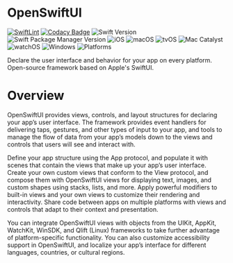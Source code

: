 # OpenSwiftUI
[![SwiftLint](https://github.com/helbertgs/OpenSwiftUI/actions/workflows/SwiftLint.yml/badge.svg)](https://github.com/helbertgs/OpenSwiftUI/actions/workflows/SwiftLint.yml)
[![Codacy Badge](https://app.codacy.com/project/badge/Grade/0cdb7c84c14a4e709e938a65ff87e2e4)](https://www.codacy.com/gh/helbertgs/OpenSwiftUI/dashboard?utm_source=github.com&amp;utm_medium=referral&amp;utm_content=helbertgs/OpenSwiftUI&amp;utm_campaign=Badge_Grade)
![Swift Version](https://badgen.net/badge/Swift/5.6/orange)
![Swift Package Manager Version](https://badgen.net/badge/Swift%20Package%20Manager/5.6/orange)
![iOS](https://badgen.net/badge/iOS/13.0+/gray)
![macOS](https://badgen.net/badge/macOS/10.15+/gray)
![tvOS](https://badgen.net/badge/tvOS/13.0+/gray)
![Mac Catalyst](https://badgen.net/badge/Mac%20Catalyst/6.0+/gray)
![watchOS](https://badgen.net/badge/watchOS/6.0+/gray)
![Windows](https://badgen.net/badge/Windows/10+/blue)
![Platforms](https://badgen.net/badge/platforms/iOS%20%7C%20macOS%20%7C%20tvOS%20%7C%20watchOS%20%7C%20Linux%20%7C%20Windows/black)


Declare the user interface and behavior for your app on every platform. Open-source framework based on Apple's SwiftUI.

# Overview

OpenSwiftUI provides views, controls, and layout structures for declaring your app’s user interface. The framework provides event handlers for delivering taps, gestures, and other types of input to your app, and tools to manage the flow of data from your app’s models down to the views and controls that users will see and interact with.

Define your app structure using the App protocol, and populate it with scenes that contain the views that make up your app’s user interface. Create your own custom views that conform to the View protocol, and compose them with OpenSwiftUI views for displaying text, images, and custom shapes using stacks, lists, and more. Apply powerful modifiers to built-in views and your own views to customize their rendering and interactivity. Share code between apps on multiple platforms with views and controls that adapt to their context and presentation.

You can integrate OpenSwiftUI views with objects from the UIKit, AppKit, WatchKit, WinSDK, and Qlift (Linux) frameworks to take further advantage of platform-specific functionality. You can also customize accessibility support in OpenSwiftUI, and localize your app’s interface for different languages, countries, or cultural regions.
